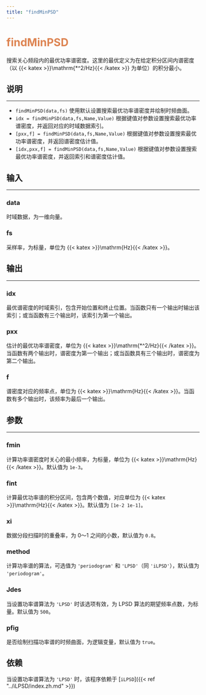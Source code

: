 ```yaml
---
title: "findMinPSD"
---
```


# <font color="#DD8452"> findMinPSD </font>

搜索关心频段内的最优功率谱密度。这里的最优定义为在给定积分区间内谱密度（以 {{< katex >}}\mathrm{*^2/Hz}{{< /katex >}} 为单位）的积分最小。

## 说明
---

- `findMinPSD(data,fs)` 使用默认设置搜索最优功率谱密度并绘制时频曲面。
- `idx = findMinPSD(data,fs,Name,Value)` 根据键值对参数设置搜索最优功率谱密度，并返回对应的时域数据索引。
- `[pxx,f] = findMinPSD(data,fs,Name,Value)` 根据键值对参数设置搜索最优功率谱密度，并返回谱密度估计值。
- `[idx,pxx,f] = findMinPSD(data,fs,Name,Value)` 根据键值对参数设置搜索最优功率谱密度，并返回索引和谱密度估计值。

## 输入
---

### data

时域数据，为一维向量。

### fs

采样率，为标量，单位为 {{< katex >}}\mathrm{Hz}{{< /katex >}}。

## 输出
---

### idx

最优谱密度的时域索引，包含开始位置和终止位置。当函数只有一个输出时输出该索引；或当函数有三个输出时，该索引为第一个输出。

### pxx

估计的最优功率谱密度，单位为 {{< katex >}}\mathrm{*^2/Hz}{{< /katex >}}。当函数有两个输出时，谱密度为第一个输出；或当函数具有三个输出时，谱密度为第二个输出。

### f

谱密度对应的频率点，单位为 {{< katex >}}\mathrm{Hz}{{< /katex >}}。当函数有多个输出时，该频率为最后一个输出。

## 参数
---

### fmin

计算功率谱密度时关心的最小频率，为标量，单位为 {{< katex >}}\mathrm{Hz}{{< /katex >}}。默认值为 `1e-3`。

### fint

计算最优功率谱的积分区间，包含两个数值，对应单位为 {{< katex >}}\mathrm{Hz}{{< /katex >}}。默认值为 `[1e-2 1e-1]`。

### xi

数据分段扫描时的重叠率，为 0～1 之间的小数，默认值为 `0.8`。

### method

计算功率谱的算法，可选值为 `'periodogram'` 和 `'LPSD'`（同 `'iLPSD'`），默认值为 `'periodogram'`。

### Jdes

当设置功率谱算法为 `'LPSD'` 时该选项有效，为 LPSD 算法的期望频率点数，为标量。默认值为 `500`。

### pfig

是否绘制扫描功率谱的时频曲面，为逻辑变量，默认值为 `true`。


## 依赖

当设置功率谱算法为 `'LPSD'` 时，该程序依赖于 [`iLPSD`]({{< ref "../iLPSD/index.zh.md" >}}) 
